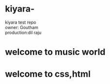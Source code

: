 # kiyara-
kiyara test repo
<br>
owner: Goutham 
<br>
production:dil raju 
<h1>welcome to music world</h1>
<h1>welcome to css,html</h1>


